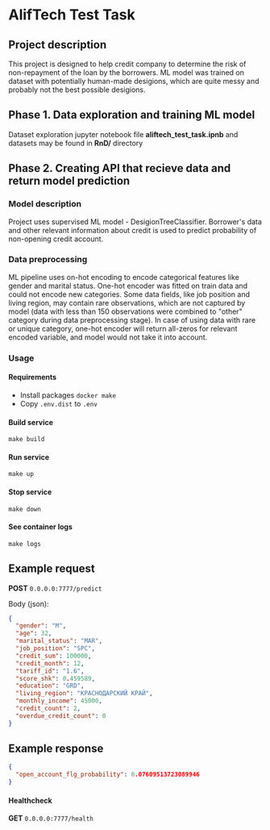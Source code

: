 # AlifTech Test Task
 
## Project description

This project is designed to help credit company to determine the risk of non-repayment of the loan by the borrowers. 
ML model was trained on dataset with potentially human-made desigions, which are quite messy and probably not the best possible desigions.

## Phase 1. Data exploration and training ML model
Dataset exploration jupyter notebook file **aliftech_test_task.ipnb** and datasets may be found in **RnD/** directory

## Phase 2. Creating API that recieve data and return model prediction

### Model description

Project uses supervised ML model - DesigionTreeClassifier. Borrower's data and other relevant information about credit is used to predict probability of non-opening credit account. 

### Data preprocessing

ML pipeline uses on-hot encoding to encode categorical features like gender and marital status. One-hot encoder was fitted on train data and could not encode new categories. Some data fields, like job position and living region, may contain rare observations, which are not captured by model (data with less than 150 observations were combined to "other" category during data preprocessing stage). In case of using data with rare or unique category, one-hot encoder will return all-zeros for relevant encoded variable, and model would not take it into account.

### Usage

#### Requirements

- Install packages `docker make`
- Copy `.env.dist` to `.env`

#### Build service

`make build`

#### Run service

`make up`

#### Stop service

`make down`

#### See container logs

`make logs`

## Example request

**POST** `0.0.0.0:7777/predict`

Body (json):

```json
{
  "gender": "M",
  "age": 32,
  "marital_status": "MAR",
  "job_position": "SPC",
  "credit_sum": 100000,
  "credit_month": 12,
  "tariff_id": "1.6",
  "score_shk": 0.459589,
  "education": "GRD",
  "living_region": "КРАСНОДАРСКИЙ КРАЙ",
  "monthly_income": 45000,
  "credit_count": 2,
  "overdue_credit_count": 0
}
```

## Example response

```json
{
  "open_account_flg_probability": 0.07609513723089946
}
```

#### Healthcheck

**GET** `0.0.0.0:7777/health`